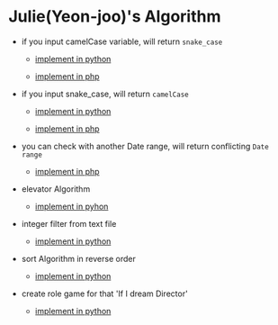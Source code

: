 # Julie(Yeon-joo)'s Algorithm 

- if you input camelCase variable, will return `snake_case`

	- [implement in python](python/snake_case.py)

	- [implement in php](https://github.com/julie-oh/Algorithm_of_Julie/blob/master/php/underbarCase.php)


- if you input snake_case, will return `camelCase`

	- [implement in python](https://github.com/julie-oh/Algorithm_of_Julie/blob/master/python/camelCase.py)
	
	- [implement in php](https://github.com/julie-oh/Algorithm_of_Julie/blob/master/php/camelCase.php)
	

- you can check with another Date range, will return conflicting `Date range` 

	- [implement in php](https://github.com/julie-oh/Algorithm_of_Julie/blob/master/php/getConflictDateRange.php)

- elevator Algorithm
	
	- [implement in pyhon](python/elavator.py)
	
- integer filter from text file 

	- [implement in python](python/integer_filter.py)

- sort Algorithm in reverse order

	- [implement in python](python/reverse_sort.py)

- create role game for that 'If I dream Director'

    - [implement in python](python/audition_k_pop.py)
